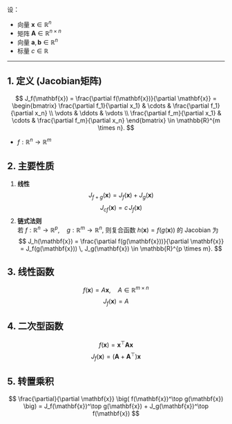 
设：  
- 向量 $\mathbf{x} \in \mathbb{R}^n$  
- 矩阵 $\mathbf{A} \in \mathbb{R}^{n \times n}$  
- 向量 $\mathbf{a}, \mathbf{b} \in \mathbb{R}^n$  
- 标量 $c \in \mathbb{R}$  
---
## 1. 定义   (Jacobian矩阵)
$$
J_f(\mathbf{x})
= \frac{\partial f(\mathbf{x})}{\partial \mathbf{x}}
= \begin{bmatrix}
\frac{\partial f_1}{\partial x_1} & \cdots & \frac{\partial f_1}{\partial x_n} \\
\vdots & \ddots & \vdots \\
\frac{\partial f_m}{\partial x_1} & \cdots & \frac{\partial f_m}{\partial x_n}
\end{bmatrix}
\in \mathbb{R}^{m \times n}.
$$
- $f: \mathbb{R}^n \to \mathbb{R}^m$
## 2. 主要性质  
1. **线性** 
$$
J_{f+g}(\mathbf{x}) = J_f(\mathbf{x}) + J_g(\mathbf{x})
$$
$$
J_{c f}(\mathbf{x}) = c \, J_f(\mathbf{x})
$$
2. **链式法则**  
   若 $f:\mathbb{R}^n \to \mathbb{R}^p, \quad g:\mathbb{R}^m \to \mathbb{R}^n$, 
   则复合函数 $h(\mathbf{x}) = f(g(\mathbf{x}))$ 的 Jacobian 为  
$$
J_h(\mathbf{x}) 
= \frac{\partial f(g(\mathbf{x}))}{\partial \mathbf{x}}
= J_f(g(\mathbf{x})) \, J_g(\mathbf{x})
\in \mathbb{R}^{p \times m}.
$$
## 3. 线性函数
$$
f(\mathbf{x}) = A\mathbf{x}, \quad A \in \mathbb{R}^{m \times n}
$$
$$
J_f(\mathbf{x}) = A
$$
## 4. 二次型函数
$$
f(\mathbf{x}) = \mathbf{x}^\top \mathbf{A} \mathbf{x}
$$
$$
J_f(\mathbf{x}) = (\mathbf{A} + \mathbf{A}^\top)\mathbf{x}
$$
## 5. 转置乘积
$$
\frac{\partial}{\partial \mathbf{x}} \big( f(\mathbf{x})^\top g(\mathbf{x}) \big)
= J_f(\mathbf{x})^\top g(\mathbf{x}) + J_g(\mathbf{x})^\top f(\mathbf{x})
$$